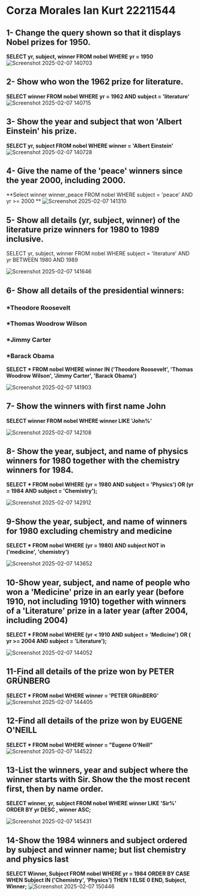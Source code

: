 # **Corza Morales Ian Kurt 22211544**

## 1- Change the query shown so that it displays Nobel prizes for 1950.
**SELECT yr, subject, winner
  FROM nobel
 WHERE yr = 1950**
![Screenshot 2025-02-07 140703](https://github.com/user-attachments/assets/0e41f801-b8be-4c8e-bb96-df1cab48f46e)

## 2- Show who won the 1962 prize for literature.
**SELECT winner
  FROM nobel
 WHERE yr = 1962
   AND subject = 'literature'**
   ![Screenshot 2025-02-07 140715](https://github.com/user-attachments/assets/b9368acb-7339-447d-afe3-1209e1a17ebe)

## 3- Show the year and subject that won 'Albert Einstein' his prize.
**SELECT yr, subject
FROM nobel
 WHERE winner = 'Albert Einstein'**
![Screenshot 2025-02-07 140728](https://github.com/user-attachments/assets/3d6552c0-c897-45be-9ccf-eba86af2398e)

## 4- Give the name of the 'peace' winners since the year 2000, including 2000.
**Select winner winner_peace
FROM nobel
WHERE subject = 'peace'
AND yr >= 2000 **
![Screenshot 2025-02-07 141310](https://github.com/user-attachments/assets/520235e8-a5de-4130-ab39-6f19ba0ab084)

## 5- Show all details (yr, subject, winner) of the literature prize winners for 1980 to 1989 inclusive.
SELECT yr, subject, winner
FROM nobel
WHERE subject = 'literature' 
AND yr BETWEEN 1980 AND 1989

![Screenshot 2025-02-07 141646](https://github.com/user-attachments/assets/bdf0c3d9-f7bb-42fa-aed2-a2ab7eda387a)

## 6- Show all details of the presidential winners:
### *Theodore Roosevelt
### *Thomas Woodrow Wilson
### *Jimmy Carter
### *Barack Obama

**SELECT * FROM nobel
WHERE winner IN ('Theodore Roosevelt', 'Thomas Woodrow Wilson', 'Jimmy Carter', 'Barack Obama')**

![Screenshot 2025-02-07 141903](https://github.com/user-attachments/assets/5eeed53f-183e-4332-8f7b-5043a8dd1d86)

## 7- Show the winners with first name John

**SELECT winner FROM nobel
WHERE winner LIKE 'John%'**

![Screenshot 2025-02-07 142108](https://github.com/user-attachments/assets/fe40dfe8-3462-4653-a79b-cb172c6a93c1)

## 8- Show the year, subject, and name of physics winners for 1980 together with the chemistry winners for 1984.

**SELECT * FROM nobel 
WHERE (yr = 1980 AND subject = 'Physics')
   OR (yr = 1984 AND subject = 'Chemistry');**
   
![Screenshot 2025-02-07 142912](https://github.com/user-attachments/assets/c28c0daa-e0aa-4e74-9354-c4e31188340c)

## 9-Show the year, subject, and name of winners for 1980 excluding chemistry and medicine
**SELECT * FROM nobel
WHERE (yr = 1980)
AND subject NOT in ('medicine', 'chemistry')**

![Screenshot 2025-02-07 143652](https://github.com/user-attachments/assets/6d879e6b-df94-4676-9a3e-d21fc6233313)

## 10-Show year, subject, and name of people who won a 'Medicine' prize in an early year (before 1910, not including 1910) together with winners of a 'Literature' prize in a later year (after 2004, including 2004)
**SELECT * FROM nobel
WHERE (yr < 1910 AND subject = 'Medicine')
 OR ( yr >= 2004 AND subject  = 'Literature');**

![Screenshot 2025-02-07 144052](https://github.com/user-attachments/assets/06efe999-20ac-4991-b910-7c4ad97c5625)

## 11-Find all details of the prize won by PETER GRÜNBERG
**SELECT * FROM nobel 
WHERE winner = 'PETER GRünBERG'**
![Screenshot 2025-02-07 144405](https://github.com/user-attachments/assets/a439c0de-aea4-4bb4-8a06-84d96abc2bf9)


## 12-Find all details of the prize won by EUGENE O'NEILL
**SELECT * FROM nobel 
WHERE winner = "Eugene O'Neill"**
![Screenshot 2025-02-07 144522](https://github.com/user-attachments/assets/eca15dff-973c-442f-adaa-9133c9e8b55b)


## 13-List the winners, year and subject where the winner starts with Sir. Show the the most recent first, then by name order.
**SELECT winner, yr, subject FROM nobel
WHERE winner LIKE 'Sir%'
ORDER BY yr DESC , winner ASC;**

![Screenshot 2025-02-07 145431](https://github.com/user-attachments/assets/62e0d374-2b04-48f5-9071-83dffd18955a)


## 14-Show the 1984 winners and subject ordered by subject and winner name; but list chemistry and physics last
**SELECT Winner, Subject
FROM nobel
WHERE yr = 1984
ORDER BY 
  CASE 
    WHEN Subject IN ('Chemistry', 'Physics') THEN 1 
    ELSE 0 
  END, 
  Subject, 
  Winner;**
![Screenshot 2025-02-07 150446](https://github.com/user-attachments/assets/e144427e-2098-4f95-a8b2-65b0783be755)
